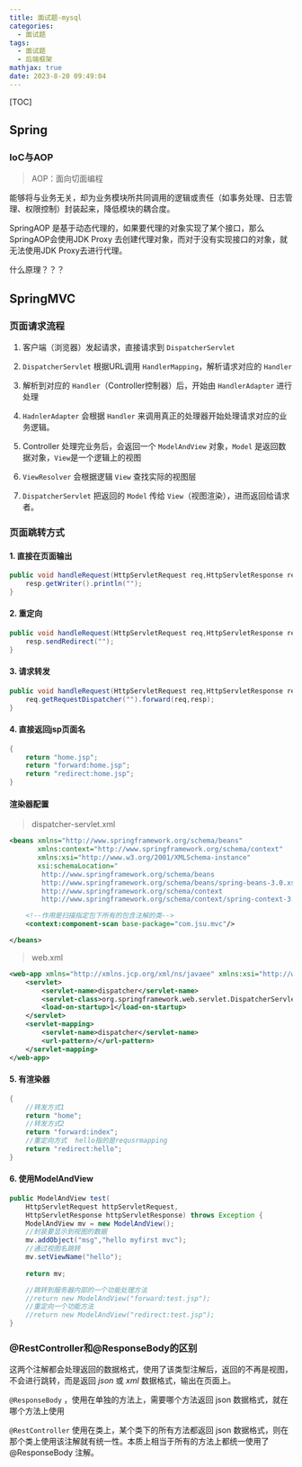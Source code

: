 ```yaml
---
title: 面试题-mysql
categories:
  - 面试题
tags:
  - 面试题
  - 后端框架
mathjax: true
date: 2023-8-20 09:49:04
---
```


[TOC]

<!--more-->

## Spring

### IoC与AOP

>   AOP：面向切面编程

能够将与业务无关，却为业务模块所共同调用的逻辑或责任（如事务处理、日志管理、权限控制）封装起来，降低模块的耦合度。

SpringAOP 是基于动态代理的，如果要代理的对象实现了某个接口，那么SpringAOP会使用JDK Proxy 去创建代理对象，而对于没有实现接口的对象，就无法使用JDK Proxy去进行代理。

什么原理？？？





## SpringMVC

### 页面请求流程

1.  客户端（浏览器）发起请求，直接请求到 `DispatcherServlet`

2.  `DispatcherServlet` 根据URL调用 `HandlerMapping`，解析请求对应的 `Handler`

3.  解析到对应的 `Handler`（Controller控制器）后，开始由 `HandlerAdapter` 进行处理

4.  `HadnlerAdapter` 会根据 `Handler` 来调用真正的处理器开始处理请求对应的业务逻辑。

5.  Controller 处理完业务后，会返回一个 `ModelAndView` 对象，`Model` 是返回数据对象，`View`是一个逻辑上的视图

6.  `ViewResolver` 会根据逻辑 `View` 查找实际的视图层

7.  `DispatcherServlet` 把返回的 `Model` 传给 `View`（视图渲染），进而返回给请求者。

### 页面跳转方式

#### 1. 直接在页面输出

```java
public void handleRequest(HttpServletRequest req,HttpServletResponse resp){
    resp.getWriter().println("");
}
```

#### 2. 重定向

```java
public void handleRequest(HttpServletRequest req,HttpServletResponse resp){
    resp.sendRedirect("");
}
```

#### 3. 请求转发

```java
public void handleRequest(HttpServletRequest req,HttpServletResponse resp){
    req.getRequestDispatcher("").forward(req,resp);
}
```

#### 4. 直接返回jsp页面名

```java
{
    return "home.jsp";
    return "forward:home.jsp";
    return "redirect:home.jsp";
}
```

#### 渲染器配置

>   dispatcher-servlet.xml

```xml
<beans xmlns="http://www.springframework.org/schema/beans"
       xmlns:context="http://www.springframework.org/schema/context"
       xmlns:xsi="http://www.w3.org/2001/XMLSchema-instance"
       xsi:schemaLocation="
        http://www.springframework.org/schema/beans
        http://www.springframework.org/schema/beans/spring-beans-3.0.xsd
        http://www.springframework.org/schema/context
        http://www.springframework.org/schema/context/spring-context-3.0.xsd">

    <!--作用是扫描指定包下所有的包含注解的类-->
    <context:component-scan base-package="com.jsu.mvc"/>

</beans>
```

>   web.xml

```xml
<web-app xmlns="http://xmlns.jcp.org/xml/ns/javaee" xmlns:xsi="http://www.w3.org/2001/XMLSchema-instance" xsi:schemaLocation="http://xmlns.jcp.org/xml/ns/javaee http://xmlns.jcp.org/xml/ns/javaee/web-app_3_1.xsd" version="3.1">
    <servlet>
        <servlet-name>dispatcher</servlet-name>
        <servlet-class>org.springframework.web.servlet.DispatcherServlet</servlet-class>
        <load-on-startup>1</load-on-startup>
    </servlet>
    <servlet-mapping>
        <servlet-name>dispatcher</servlet-name>
        <url-pattern>/</url-pattern>
    </servlet-mapping>
</web-app>
```

#### 5. 有渲染器

```java
{
    //转发方式1
    return "home";
    //转发方式2
    return "forward:index";
    //重定向方式  hello指的是requsrmapping
    return "redirect:hello";
}
```

#### 6. 使用ModelAndView

```java
public ModelAndView test(
    HttpServletRequest httpServletRequest,
    HttpServletResponse httpServletResponse) throws Exception {
    ModelAndView mv = new ModelAndView();
    //封装要显示到视图的数据
    mv.addObject("msg","hello myfirst mvc");
    //通过视图名跳转
    mv.setViewName("hello");
    
    return mv;

    //跳转到服务器内部的一个功能处理方法     
    //return new ModelAndView("forward:test.jsp");   
    //重定向一个功能方法     
    //return new ModelAndView("redirect:test.jsp"); 
}
```

### @RestController和@ResponseBody的区别

这两个注解都会处理返回的数据格式，使用了该类型注解后，返回的不再是视图，不会进行跳转，而是返回 _json_ 或 _xml_ 数据格式，输出在页面上。

`@ResponseBody` ，使用在单独的方法上，需要哪个方法返回 json 数据格式，就在哪个方法上使用

`@RestController` 使用在类上，某个类下的所有方法都返回 json 数据格式，则在那个类上使用该注解就有统一性。本质上相当于所有的方法上都统一使用了 @ResponseBody 注解。
